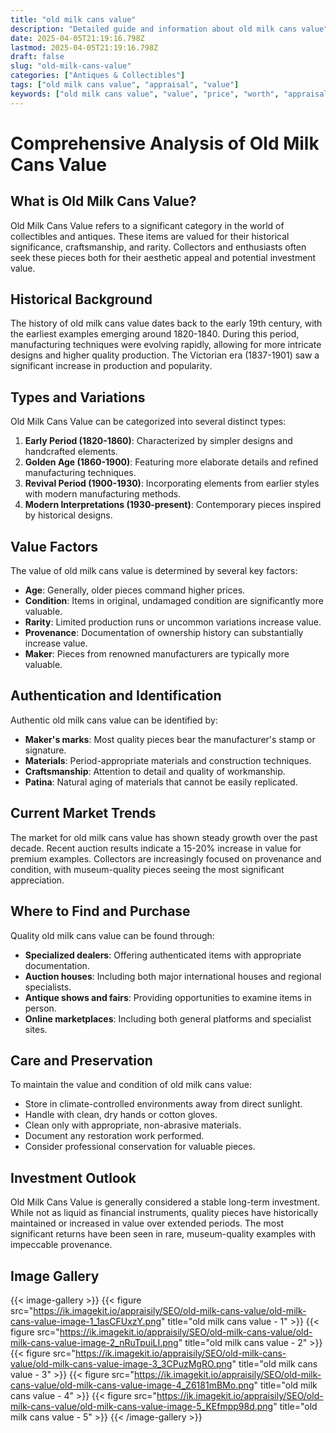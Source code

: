 ```yaml
---
title: "old milk cans value"
description: "Detailed guide and information about old milk cans value"
date: 2025-04-05T21:19:16.798Z
lastmod: 2025-04-05T21:19:16.798Z
draft: false
slug: "old-milk-cans-value"
categories: ["Antiques & Collectibles"]
tags: ["old milk cans value", "appraisal", "value"]
keywords: ["old milk cans value", "value", "price", "worth", "appraisal"]
---
```


# Comprehensive Analysis of Old Milk Cans Value

## What is Old Milk Cans Value?

Old Milk Cans Value refers to a significant category in the world of collectibles and antiques. These items are valued for their historical significance, craftsmanship, and rarity. Collectors and enthusiasts often seek these pieces both for their aesthetic appeal and potential investment value.

## Historical Background

The history of old milk cans value dates back to the early 19th century, with the earliest examples emerging around 1820-1840. During this period, manufacturing techniques were evolving rapidly, allowing for more intricate designs and higher quality production. The Victorian era (1837-1901) saw a significant increase in production and popularity.

## Types and Variations

Old Milk Cans Value can be categorized into several distinct types:

1. **Early Period (1820-1860)**: Characterized by simpler designs and handcrafted elements.
2. **Golden Age (1860-1900)**: Featuring more elaborate details and refined manufacturing techniques.
3. **Revival Period (1900-1930)**: Incorporating elements from earlier styles with modern manufacturing methods.
4. **Modern Interpretations (1930-present)**: Contemporary pieces inspired by historical designs.

## Value Factors

The value of old milk cans value is determined by several key factors:

- **Age**: Generally, older pieces command higher prices.
- **Condition**: Items in original, undamaged condition are significantly more valuable.
- **Rarity**: Limited production runs or uncommon variations increase value.
- **Provenance**: Documentation of ownership history can substantially increase value.
- **Maker**: Pieces from renowned manufacturers are typically more valuable.

## Authentication and Identification

Authentic old milk cans value can be identified by:

- **Maker's marks**: Most quality pieces bear the manufacturer's stamp or signature.
- **Materials**: Period-appropriate materials and construction techniques.
- **Craftsmanship**: Attention to detail and quality of workmanship.
- **Patina**: Natural aging of materials that cannot be easily replicated.

## Current Market Trends

The market for old milk cans value has shown steady growth over the past decade. Recent auction results indicate a 15-20% increase in value for premium examples. Collectors are increasingly focused on provenance and condition, with museum-quality pieces seeing the most significant appreciation.

## Where to Find and Purchase

Quality old milk cans value can be found through:

- **Specialized dealers**: Offering authenticated items with appropriate documentation.
- **Auction houses**: Including both major international houses and regional specialists.
- **Antique shows and fairs**: Providing opportunities to examine items in person.
- **Online marketplaces**: Including both general platforms and specialist sites.

## Care and Preservation

To maintain the value and condition of old milk cans value:

- Store in climate-controlled environments away from direct sunlight.
- Handle with clean, dry hands or cotton gloves.
- Clean only with appropriate, non-abrasive materials.
- Document any restoration work performed.
- Consider professional conservation for valuable pieces.

## Investment Outlook

Old Milk Cans Value is generally considered a stable long-term investment. While not as liquid as financial instruments, quality pieces have historically maintained or increased in value over extended periods. The most significant returns have been seen in rare, museum-quality examples with impeccable provenance.


## Image Gallery

{{< image-gallery >}}
  {{< figure src="https://ik.imagekit.io/appraisily/SEO/old-milk-cans-value/old-milk-cans-value-image-1_1asCFUxzY.png" title="old milk cans value - 1" >}}
  {{< figure src="https://ik.imagekit.io/appraisily/SEO/old-milk-cans-value/old-milk-cans-value-image-2_nRuTpuiLI.png" title="old milk cans value - 2" >}}
  {{< figure src="https://ik.imagekit.io/appraisily/SEO/old-milk-cans-value/old-milk-cans-value-image-3_3CPuzMgRO.png" title="old milk cans value - 3" >}}
  {{< figure src="https://ik.imagekit.io/appraisily/SEO/old-milk-cans-value/old-milk-cans-value-image-4_Z6181mBMo.png" title="old milk cans value - 4" >}}
  {{< figure src="https://ik.imagekit.io/appraisily/SEO/old-milk-cans-value/old-milk-cans-value-image-5_KEfmpp98d.png" title="old milk cans value - 5" >}}
{{< /image-gallery >}}


